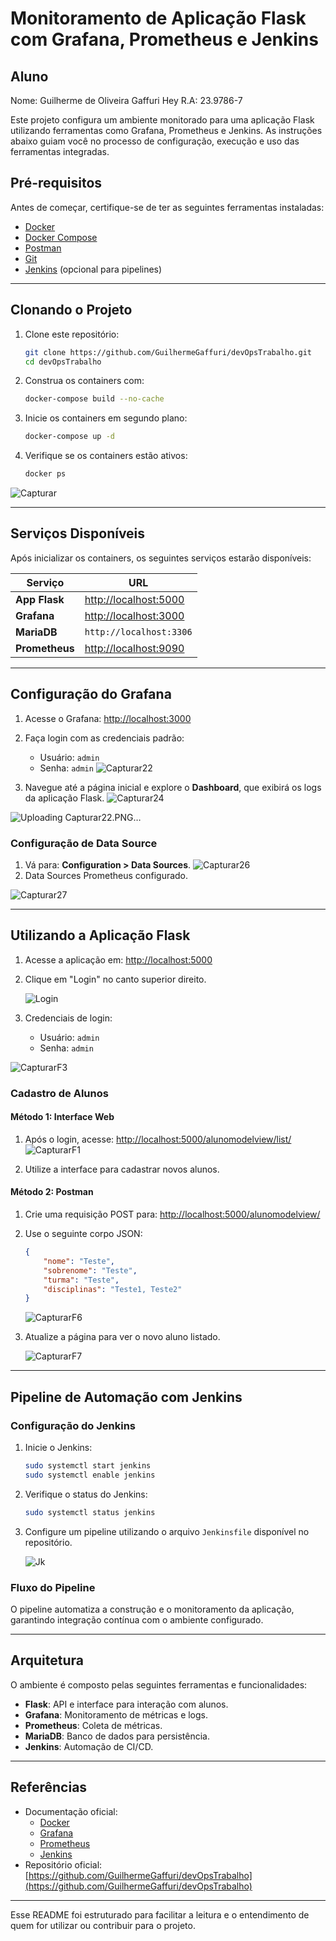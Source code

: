 
# **Monitoramento de Aplicação Flask com Grafana, Prometheus e Jenkins**
## **Aluno**
Nome: Guilherme de Oliveira Gaffuri Hey
R.A: 23.9786-7


Este projeto configura um ambiente monitorado para uma aplicação Flask utilizando ferramentas como Grafana, Prometheus e Jenkins. As instruções abaixo guiam você no processo de configuração, execução e uso das ferramentas integradas.

## **Pré-requisitos**
Antes de começar, certifique-se de ter as seguintes ferramentas instaladas:

- [Docker](https://www.docker.com/)
- [Docker Compose](https://docs.docker.com/compose/)
- [Postman](https://www.postman.com/)
- [Git](https://git-scm.com/)
- [Jenkins](https://www.jenkins.io/) (opcional para pipelines)

---

## **Clonando o Projeto**
1. Clone este repositório:
   ```bash
   git clone https://github.com/GuilhermeGaffuri/devOpsTrabalho.git
   cd devOpsTrabalho
   ```

2. Construa os containers com:
   ```bash
   docker-compose build --no-cache
   ```

3. Inicie os containers em segundo plano:
   ```bash
   docker-compose up -d
   ```

4. Verifique se os containers estão ativos:
   ```bash
   docker ps
   ```
![Capturar](https://github.com/user-attachments/assets/7def12da-a995-498f-817d-75ad63db5d13)

---

## **Serviços Disponíveis**
Após inicializar os containers, os seguintes serviços estarão disponíveis:

| Serviço      | URL                           |
|--------------|-------------------------------|
| **App Flask** | [http://localhost:5000](http://localhost:5000) |
| **Grafana**   | [http://localhost:3000](http://localhost:3000) |
| **MariaDB**   | `http://localhost:3306`       |
| **Prometheus**| [http://localhost:9090](http://localhost:9090) |

---

## **Configuração do Grafana**
1. Acesse o Grafana: [http://localhost:3000](http://localhost:3000)
2. Faça login com as credenciais padrão:
   - Usuário: `admin`
   - Senha: `admin`
    ![Capturar22](https://github.com/user-attachments/assets/5eaa1e7b-4eed-4892-874c-6fd2c2989ff7)



3. Navegue até a página inicial e explore o **Dashboard**, que exibirá os logs da aplicação Flask.
   ![Capturar24](https://github.com/user-attachments/assets/ae31c05b-3b56-4081-938b-4d245def0d7f)


  ![Uploading Capturar22.PNG…]()

### Configuração de Data Source
1. Vá para: **Configuration > Data Sources**.
   ![Capturar26](https://github.com/user-attachments/assets/2ddf08fc-b869-4d09-87f5-6d291a77045c)
3. Data Sources Prometheus configurado.

  ![Capturar27](https://github.com/user-attachments/assets/96a7f3aa-390b-4a70-a7ea-3072ace2a303)


---

## **Utilizando a Aplicação Flask**
1. Acesse a aplicação em: [http://localhost:5000](http://localhost:5000)
2. Clique em "Login" no canto superior direito.

   ![Login](https://raw.githubusercontent.com/GuilhermeGaffuri/devOpsTrabalho/main/assets/login.png)

3. Credenciais de login:
   - Usuário: `admin`
   - Senha: `admin`
   
![CapturarF3](https://github.com/user-attachments/assets/b117c745-1cea-476b-bcd2-41344141896f)

### Cadastro de Alunos
#### Método 1: Interface Web
1. Após o login, acesse: [http://localhost:5000/alunomodelview/list/](http://localhost:5000/alunomodelview/list/)
   ![CapturarF1](https://github.com/user-attachments/assets/3b42bb48-0d74-4dcd-8c45-2114fe906a55)

3. Utilize a interface para cadastrar novos alunos.

#### Método 2: Postman
1. Crie uma requisição POST para: [http://localhost:5000/alunomodelview/](http://localhost:5000/alunomodelview/)
2. Use o seguinte corpo JSON:
   ```json
   {
       "nome": "Teste",
       "sobrenome": "Teste",
       "turma": "Teste",
       "disciplinas": "Teste1, Teste2"
   }
   ```
   ![CapturarF6](https://github.com/user-attachments/assets/18e3e589-cff4-4334-85ad-0e28e400a84f)

3. Atualize a página para ver o novo aluno listado.

   ![CapturarF7](https://github.com/user-attachments/assets/ad2ee6a7-cc2e-4ef3-bbd4-4a6c9d74935a)


---

## **Pipeline de Automação com Jenkins**
### Configuração do Jenkins
1. Inicie o Jenkins:
   ```bash
   sudo systemctl start jenkins
   sudo systemctl enable jenkins
   ```

2. Verifique o status do Jenkins:
   ```bash
   sudo systemctl status jenkins
   ```

3. Configure um pipeline utilizando o arquivo `Jenkinsfile` disponível no repositório.

   ![Jk](https://github.com/user-attachments/assets/2cd31f7d-b082-4981-a7ea-505c42704982)


### Fluxo do Pipeline
O pipeline automatiza a construção e o monitoramento da aplicação, garantindo integração contínua com o ambiente configurado.

---

## **Arquitetura**
O ambiente é composto pelas seguintes ferramentas e funcionalidades:
- **Flask**: API e interface para interação com alunos.
- **Grafana**: Monitoramento de métricas e logs.
- **Prometheus**: Coleta de métricas.
- **MariaDB**: Banco de dados para persistência.
- **Jenkins**: Automação de CI/CD.

---

## **Referências**
- Documentação oficial:
  - [Docker](https://docs.docker.com/)
  - [Grafana](https://grafana.com/docs/)
  - [Prometheus](https://prometheus.io/docs/)
  - [Jenkins](https://www.jenkins.io/doc/)
- Repositório oficial: [https://github.com/GuilhermeGaffuri/devOpsTrabalho](https://github.com/GuilhermeGaffuri/devOpsTrabalho)

---

Esse README foi estruturado para facilitar a leitura e o entendimento de quem for utilizar ou contribuir para o projeto.
